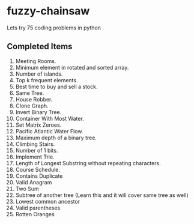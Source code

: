 # fuzzy-chainsaw
Lets try 75 coding problems in python

## Completed Items
1. Meeting Rooms.
2. Minimum element in rotated and sorted array.
3. Number of islands.
4. Top k frequent elements.
5. Best time to buy and sell a stock. 
6. Same Tree.
7. House Robber.
8. Clone Graph.
9. Invert Binary Tree.
10. Container With Most Water.
11. Set Matrix Zeroes. 
12. Pacific Atlantic Water Flow. 
13. Maximum depth of a binary tree.
14. Climbing Stairs.
15. Number of 1 bits.
16. Implement Trie.
17. Length of Longest Substring without repeating characters.
18. Course Schedule.
19. Contains Duplicate
20. Valid Anagram
21. Two Sum
22. Subtree of another tree (Learn this and it will cover same tree as well)
23. Lowest common ancestor
24. Valid parentheses
25. Rotten Oranges

